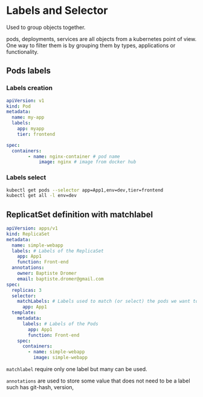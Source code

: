 # Labels and Selector

Used to group objects together.

pods, deployments, services are all objects from a kubernetes point of view.
One way to filter them is by grouping them by types, applications or functionality.

## Pods labels

### Labels creation
```yml
apiVersion: v1
kind: Pod
metadata:
  name: my-app
  labels:
    app: myapp
    tier: frontend

spec:
  containers:
		- name: nginx-container # pod name
			image: nginx # image from docker hub
```

### Labels select
```sh
kubectl get pods --selector app=App1,env=dev,tier=frontend
kubectl get all -l env=dev
```

## ReplicatSet definition with matchlabel

```yaml
apiVersion: apps/v1
kind: ReplicaSet
metadata:
  name: simple-webapp
  labels: # Labels of the ReplicaSet
    app: App1
    function: Front-end
  annotations:
    owner: Baptiste Dromer
    email: baptiste.dromer@gmail.com
spec:
  replicas: 3
  selector:
    matchLabels: # Labels used to match (or select) the pods we want to group together in the replicaset
      app: App1
  template:
    metadata:
      labels: # Labels of the Pods
        app: App1
        function: Front-end
    spec:
      containers:
        - name: simple-webapp
          image: simple-webapp
```
`matchlabel` require only one label but many can be used.

`annotations` are used to store some value that does not need to be a label such has git-hash, version, 